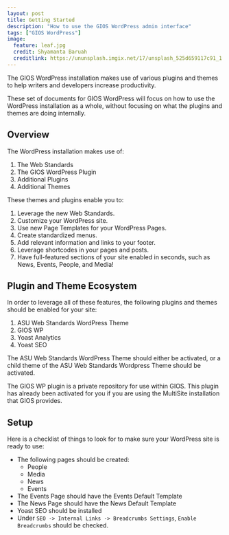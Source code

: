```yaml
---
layout: post
title: Getting Started
description: "How to use the GIOS WordPress admin interface"
tags: ["GIOS WordPress"]
image:
  feature: leaf.jpg
  credit: Shyamanta Baruah
  creditlink: https://ununsplash.imgix.net/17/unsplash_525d659117c91_1.JPG?q=75&fm=jpg&s=bf7c4cdc32fd125d48f7b019fe9c1df2
---
```


The GIOS WordPress installation makes use of various plugins and themes to help writers and developers increase productivity.

These set of documents for GIOS WordPress will focus on how to use the WordPress installation as a whole, without focusing on what the plugins and themes are doing internally.

<!--break-->

## Overview

The WordPress installation makes use of:

1. The Web Standards
2. The GIOS WordPress Plugin
3. Additional Plugins
4. Additional Themes

These themes and plugins enable you to:

1. Leverage the new Web Standards.
2. Customize your WordPress site.
3. Use new Page Templates for your WordPress Pages.
4. Create standardized menus.
5. Add relevant information and links to your footer. 
6. Leverage shortcodes in your pages and posts.
7. Have full-featured sections of your site enabled in seconds, such as News, Events, People, and Media!

<!--break-->

## Plugin and Theme Ecosystem

In order to leverage all of these features, the following plugins and themes should be enabled for your site:

1. ASU Web Standards WordPress Theme
2. GIOS WP
3. Yoast Analytics
4. Yoast SEO

The ASU Web Standards WordPress Theme should either be activated, or a child theme of the ASU Web Standards Wordpress Theme should be activated.

The GIOS WP plugin is a private repository for use within GIOS.  This plugin has already been activated for you if you are using the MultiSite installation that GIOS provides.

<!--break-->

## Setup

Here is a checklist of things to look for to make sure your WordPress site is ready to use:

- The following pages should be created:
    - People
    - Media
    - News
    - Events
- The Events Page should have the Events Default Template
- The News Page should have the News Default Template
- Yoast SEO should be installed
- Under `SEO -> Internal Links -> Breadcrumbs Settings`, `Enable Breadcrumbs` should be checked.